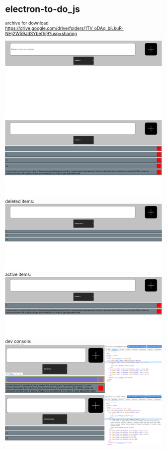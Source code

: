 # electron-to-do_js
archive for download https://drive.google.com/drive/folders/1TV_oDAq_biLkuR-NHj2W59JdSYbefhj9?usp=sharing

![Иллюстрация к проекту](https://github.com/AsTR0I/electron-to-do_js/blob/main/1.png)
![Иллюстрация к проекту](https://github.com/AsTR0I/electron-to-do_js/blob/main/2.png)
deleted items:
![Иллюстрация к проекту](https://github.com/AsTR0I/electron-to-do_js/blob/main/3_del.png)
active items:
![Иллюстрация к проекту](https://github.com/AsTR0I/electron-to-do_js/blob/main/4_act.png)
dev console:
![Иллюстрация к проекту](https://github.com/AsTR0I/electron-to-do_js/blob/main/5.png)
![Иллюстрация к проекту](https://github.com/AsTR0I/electron-to-do_js/blob/main/6.png)
